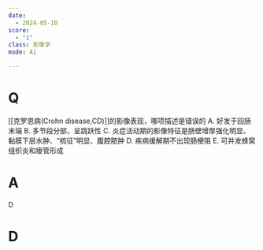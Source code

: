 ```yaml
---
date:
  - 2024-05-10
score:
  - "1"
class: 影像学
mode: A1

---
```

# Q
[[克罗恩病(Crohn disease,CD)]]的影像表现，哪项描述是错误的
A. 好发于回肠末端
B. 多节段分部，呈跳跃性
C. 炎症活动期的影像特征是肠壁增厚强化明显、黏膜下层水肿、“梳征”明显、腹腔脓肿
D. 疾病缓解期不出现肠梗阻
E. 可并发蜂窝组织炎和瘘管形成

# A

D


# D
